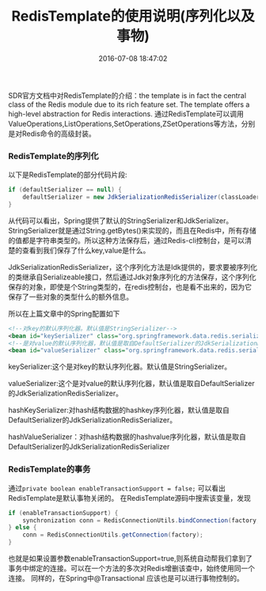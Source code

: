 ﻿---
title: RedisTemplate的使用说明(序列化以及事物)
date: 2016-07-08 18:47:02
tags:
- redis
categories:
- java
toc: true
---

SDR官方文档中对RedisTemplate的介绍：the template is in fact the central class of the Redis module due to its rich feature set. The template offers a high-level abstraction for Redis interactions.
通过RedisTemplate可以调用ValueOperations,ListOperations,SetOperations,ZSetOperations等方法，分别是对Redis命令的高级封装。
<!-- more -->
### RedisTemplate的序列化

以下是RedisTemplate的部分代码片段:
```java
if (defaultSerializer == null) {
	defaultSerializer = new JdkSerializationRedisSerializer(classLoader != null ? classLoader : this.getClass().getClassLoader());
}
```
从代码可以看出，Spring提供了默认的StringSerializer和JdkSerializer。
StringSerializer就是通过String.getBytes()来实现的，而且在Redis中，所有存储的值都是字符串类型的。所以这种方法保存后，通过Redis-cli控制台，是可以清楚的查看到我们保存了什么key,value是什么。

JdkSerializationRedisSerializer，这个序列化方法是Idk提供的，要求要被序列化的类继承自Serializeable接口，然后通过Jdk对象序列化的方法保存，这个序列化保存的对象，即使是个String类型的，在redis控制台，也是看不出来的，因为它保存了一些对象的类型什么的额外信息。

所以在上篇文章中的Spring配置如下

```xml
<!--对key的默认序列化器。默认值是StringSerializer-->
<bean id="keySerializer" class="org.springframework.data.redis.serializer.StringRedisSerializer" />
<!--是对value的默认序列化器，默认值是取自DefaultSerializer的JdkSerializationRedisSerializer。-->
<bean id="valueSerializer" class="org.springframework.data.redis.serializer.GenericJackson2JsonRedisSerializer" />
```
keySerializer:这个是对key的默认序列化器。默认值是StringSerializer。

valueSerializer:这个是对value的默认序列化器，默认值是取自DefaultSerializer的JdkSerializationRedisSerializer。

hashKeySerializer:对hash结构数据的hashkey序列化器，默认值是取自DefaultSerializer的JdkSerializationRedisSerializer。

hashValueSerializer：对hash结构数据的hashvalue序列化器，默认值是取自DefaultSerializer的JdkSerializationRedisSerializer

### RedisTemplate的事务
通过`private boolean enableTransactionSupport = false;` 可以看出RedisTemplate是默认事物关闭的。
在RedisTemplate源码中搜索该变量，发现
```java
if (enableTransactionSupport) {
	synchronization conn = RedisConnectionUtils.bindConnection(factory, enableTransactionSupport);
} else {
	conn = RedisConnectionUtils.getConnection(factory);
}
```
也就是如果设置参数enableTransactionSupport=true,则系统自动帮我们拿到了事务中绑定的连接。可以在一个方法的多次对Redis增删该查中，始终使用同一个连接。
同样的，在Spring中@Transactional 应该也是可以进行事物控制的。
